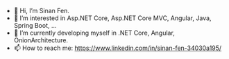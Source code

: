 - 👋 Hi, I’m Sinan Fen.
- 👀 I’m interested in Asp.NET Core, Asp.NET Core MVC, Angular, Java, Spring Boot, ...
- 🌱 I’m currently developing myself in .NET Core, Angular, OnionArchitecture.
- 📫 How to reach me: https://www.linkedin.com/in/sinan-fen-34030a195/

<!---
sinanfen/sinanfen is a ✨ special ✨ repository because its `README.md` (this file) appears on your GitHub profile.
You can click the Preview link to take a look at your changes.
--->
